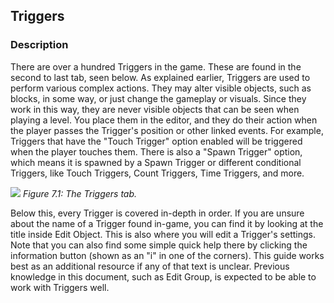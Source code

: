 ## Triggers

### Description

There are over a hundred Triggers in the game. These are found in the second to last tab, seen below. As explained earlier, Triggers are used to perform various complex actions. They may alter visible objects, such as blocks, in some way, or just change the gameplay or visuals. Since they work in this way, they are never visible objects that can be seen when playing a level. You place them in the editor, and they do their action when the player passes the Trigger's position or other linked events. For example, Triggers that have the "Touch Trigger" option enabled will be triggered when the player touches them. There is also a "Spawn Trigger" option, which means it is spawned by a Spawn Trigger or different conditional Triggers, like Touch Triggers, Count Triggers, Time Triggers, and more.

![](https://guia.editorgd.xyz/assets/img/figures/64.png)
*Figure 7.1: The Triggers tab.*<br>

Below this, every Trigger is covered in-depth in order. If you are unsure about the name of a Trigger found in-game, you can find it by looking at the title inside Edit Object. This is also where you will edit a Trigger's settings. Note that you can also find some simple quick help there by clicking the information button (shown as an "i" in one of the corners). This guide works best as an additional resource if any of that text is unclear. Previous knowledge in this document, such as Edit Group, is expected to be able to work with Triggers well.
